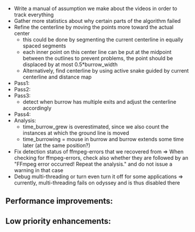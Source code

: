 * Write a manual of assumption we make about the videos in order to track everything
* Gather more statistics about why certain parts of the algorithm failed
* Refine the centerline by moving the points more toward the actual center
	- this could be done by segmenting the current centerline in equally spaced segments
	- each inner point on this center line can be put at the midpoint between the outlines
		to prevent problems, the point should be displaced by at most 0.5*burrow_width
	- Alternatively, find centerline by using active snake guided by current centerline and distance map
* Pass1:
* Pass2:
* Pass3:
    - detect when burrow has multiple exits and adjust the centerline accordingly
* Pass4:
* Analysis:
    - time_burrow_grew is overestimated, since we also count the instances at
        which the ground line is moved
    - time_burrowing = mouse in burrow and burrow extends some time later (at
        the same position?)
* Fix detection status of ffmpeg-errors that we recovered from
    => When checking for ffmpeg-errors, check also whether they are followed by
    an "FFmpeg error occurred! Repeat the analysis." and do not issue a warning
    in that case  
* Debug multi-threading or turn even turn it off for some applications
    => currently, multi-threading fails on odyssey and is thus disabled there


Performance improvements:
-------------------------

Low priority enhancements:
--------------------------
